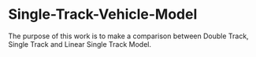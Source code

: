 # Single-Track-Vehicle-Model
The purpose of this work is to make a comparison between Double Track, Single Track and Linear Single Track Model.
